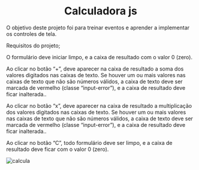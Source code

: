 <h1 align="center"> Calculadora js </h1>
<p> O objetivo deste projeto foi para treinar eventos e aprender a implementar os controles de tela. </p>

<p> Requisitos do projeto; </p>


<p> O formulário deve iniciar limpo, e a caixa de resultado com o valor 0 (zero). </p>
<p> Ao clicar no botão “+”, deve aparecer na caixa de resultado a soma dos valores digitados nas caixas
de texto. Se houver um ou mais valores nas caixas de texto que não são números válidos, a caixa de
texto deve ser marcada de vermelho (classe “input-error”), e a caixa de resultado deve ficar inalterada.. </p>
<p> Ao clicar no botão “x”, deve aparecer na caixa de resultado a multiplicação dos valores digitados
nas caixas de texto. Se houver um ou mais valores nas caixas de texto que não são números válidos, a
caixa de texto deve ser marcada de vermelho (classe “input-error”), e a caixa de resultado deve ficar
inalterada.. </p>

<p> Ao clicar no botão “C”, todo formulário deve ser limpo, e a caixa de resultado deve ficar com o
valor 0 (zero). </p>

![calcula](https://user-images.githubusercontent.com/85500087/233081527-99efb426-0b18-42f9-a1bd-ac5562c70ac2.png)


